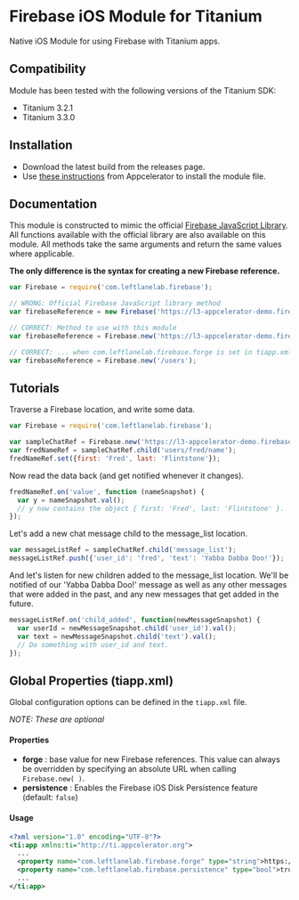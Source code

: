 # Firebase iOS Module for Titanium #

Native iOS Module for using Firebase with Titanium apps.

## Compatibility ##

Module has been tested with the following versions of the Titanium SDK:

- Titanium 3.2.1
- Titanium 3.3.0

## Installation ##

- Download the latest build from the releases page.
- Use [these instructions](http://docs.appcelerator.com/titanium/3.0/#!/guide/Using_a_Module) from Appcelerator to install the module file.

## Documentation ##

This module is constructed to mimic the official [Firebase JavaScript Library](https://www.firebase.com/docs/javascript/firebase/index.html). All functions available with the official library are also available on this module. All methods take the same arguments and return the same values where applicable.

**The only difference is the syntax for creating a new Firebase reference.**

```JavaScript
var Firebase = require('com.leftlanelab.firebase');

// WRONG: Official Firebase JavaScript library method
var firebaseReference = new Firebase('https://l3-appcelerator-demo.firebaseio.com/users');

// CORRECT: Method to use with this module
var firebaseReference = Firebase.new('https://l3-appcelerator-demo.firebaseio.com/users');

// CORRECT: ... when com.leftlanelab.firebase.forge is set in tiapp.xml
var firebaseReference = Firebase.new('/users');
```

## Tutorials ##

Traverse a Firebase location, and write some data.

```JavaScript
var Firebase = require('com.leftlanelab.firebase');

var sampleChatRef = Firebase.new('https://l3-appcelerator-demo.firebaseio.com');
var fredNameRef = sampleChatRef.child('users/fred/name');
fredNameRef.set({first: 'Fred', last: 'Flintstone'});
```

Now read the data back (and get notified whenever it changes).

```JavaScript
fredNameRef.on('value', function (nameSnapshot) {
  var y = nameSnapshot.val();
  // y now contains the object { first: 'Fred', last: 'Flintstone' }.
});
```

Let's add a new chat message child to the message_list location.

```JavaScript
var messageListRef = sampleChatRef.child('message_list');
messageListRef.push({'user_id': 'fred', 'text': 'Yabba Dabba Doo!'});
```

And let's listen for new children added to the message_list location. We'll be notified of our 'Yabba Dabba Doo!' message as well as any other messages that were added in the past, and any new messages that get added in the future.

```JavaScript
messageListRef.on('child_added', function(newMessageSnapshot) {
  var userId = newMessageSnapshot.child('user_id').val();
  var text = newMessageSnapshot.child('text').val();
  // Do something with user_id and text.
});
```

## Global Properties (tiapp.xml) ##

Global configuration options can be defined in the `tiapp.xml` file.

_NOTE: These are optional_

#### Properties ####

* **forge** : base value for new Firebase references. This value can always be overridden by specifying an absolute URL when calling `Firebase.new( )`.
* **persistence** : Enables the Firebase iOS Disk Persistence feature (default: `false`)

#### Usage ####

```XML
<?xml version="1.0" encoding="UTF-8"?>
<ti:app xmlns:ti="http://ti.appcelerator.org">
  ...
  <property name="com.leftlanelab.firebase.forge" type="string">https://l3-appcelerator-demo.firebaseio.com/</property>
  <property name="com.leftlanelab.firebase.persistence" type="bool">true</property>
  ...
</ti:app>
```
